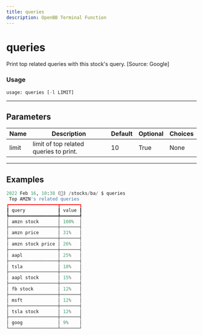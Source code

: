 ```yaml
---
title: queries
description: OpenBB Terminal Function
---
```


# queries

Print top related queries with this stock's query. [Source: Google]

### Usage 
```python
usage: queries [-l LIMIT]
```
---
## Parameters

| Name | Description | Default | Optional | Choices |
| ---- | ----------- | ------- | -------- | ------- |
| limit | limit of top related queries to print. | 10 | True | None |
---
## Examples

```python
2022 Feb 16, 10:38 (🦋) /stocks/ba/ $ queries
 Top AMZN's related queries
┏━━━━━━━━━━━━━━━━━━┳━━━━━━━┓
┃ query            ┃ value ┃
┡━━━━━━━━━━━━━━━━━━╇━━━━━━━┩
│ amzn stock       │ 100%  │
├──────────────────┼───────┤
│ amzn price       │ 31%   │
├──────────────────┼───────┤
│ amzn stock price │ 26%   │
├──────────────────┼───────┤
│ aapl             │ 25%   │
├──────────────────┼───────┤
│ tsla             │ 18%   │
├──────────────────┼───────┤
│ aapl stock       │ 15%   │
├──────────────────┼───────┤
│ fb stock         │ 12%   │
├──────────────────┼───────┤
│ msft             │ 12%   │
├──────────────────┼───────┤
│ tsla stock       │ 12%   │
├──────────────────┼───────┤
│ goog             │ 9%    │
└──────────────────┴───────┘
```

